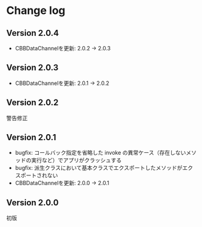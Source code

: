 # Change log

## Version 2.0.4
- CBBDataChannelを更新: 2.0.2 -> 2.0.3

## Version 2.0.3
- CBBDataChannelを更新: 2.0.1 -> 2.0.2

## Version 2.0.2
警告修正

## Version 2.0.1
- bugfix: コールバック指定を省略した invoke の異常ケース（存在しないメソッドの実行など）でアプリがクラッシュする
- bugfix: 派生クラスにおいて基本クラスでエクスポートしたメソッドがエクスポートされない
- CBBDataChannelを更新: 2.0.0 -> 2.0.1

## Version 2.0.0
初版
